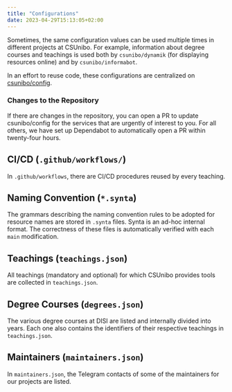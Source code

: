 ```yaml
---
title: "Configurations"
date: 2023-04-29T15:13:05+02:00
---
```


Sometimes, the same configuration values can be used multiple times in different projects at CSUnibo. For example, information about degree courses and teachings is used both by `csunibo/dynamik` (for displaying resources online) and by `csunibo/informabot`.

In an effort to reuse code, these configurations are centralized on [csunibo/config](https://github.com/csunibo/config).

### Changes to the Repository

If there are changes in the repository, you can open a PR to update csunibo/config for the services that are urgently of interest to you. For all others, we have set up Dependabot to automatically open a PR within twenty-four hours.

## CI/CD (`.github/workflows/`)

In `.github/workflows`, there are CI/CD procedures reused by every teaching.

## Naming Convention (`*.synta`)

The grammars describing the naming convention rules to be adopted for resource names are stored in `.synta` files. Synta is an ad-hoc internal format. The correctness of these files is automatically verified with each `main` modification.

## Teachings (`teachings.json`)

All teachings (mandatory and optional) for which CSUnibo provides tools are collected in `teachings.json`.

## Degree Courses (`degrees.json`)

The various degree courses at DISI are listed and internally divided into years. Each one also contains the identifiers of their respective teachings in `teachings.json`.

## Maintainers (`maintainers.json`)

In `maintainers.json`, the Telegram contacts of some of the maintainers for our projects are listed.
